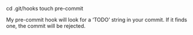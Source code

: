 cd .git/hooks
touch pre-commit

My pre-commit hook will look for a ‘TODO’ string in your commit.
If it finds one, the commit will be rejected.
